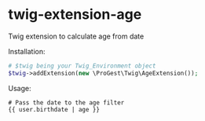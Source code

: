 # twig-extension-age
Twig extension to calculate age from date

Installation:
```php
# $twig being your Twig_Environment object
$twig->addExtension(new \ProGest\Twig\AgeExtension());
```

Usage:
```
# Pass the date to the age filter
{{ user.birthdate | age }}
```